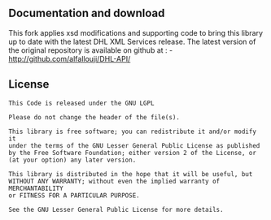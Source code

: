 ## Documentation and download


This fork applies xsd modifications and supporting code to bring this
library up to date with the latest DHL XML Services release. The latest
version of the original repository is available on github at :
    - http://github.com/alfallouji/DHL-API/


## License


```
This Code is released under the GNU LGPL

Please do not change the header of the file(s).

This library is free software; you can redistribute it and/or modify it 
under the terms of the GNU Lesser General Public License as published 
by the Free Software Foundation; either version 2 of the License, or 
(at your option) any later version.

This library is distributed in the hope that it will be useful, but 
WITHOUT ANY WARRANTY; without even the implied warranty of MERCHANTABILITY 
or FITNESS FOR A PARTICULAR PURPOSE.

See the GNU Lesser General Public License for more details.
```
